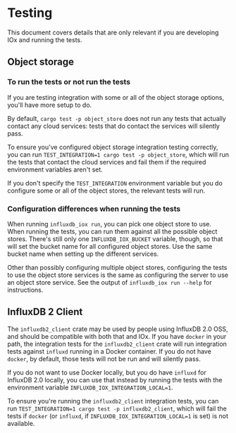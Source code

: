 # Testing

This document covers details that are only relevant if you are developing IOx and running the tests.

## Object storage

### To run the tests or not run the tests

If you are testing integration with some or all of the object storage options, you'll have more
setup to do.

By default, `cargo test -p object_store` does not run any tests that actually contact
any cloud services: tests that do contact the services will silently pass.

To ensure you've configured object storage integration testing correctly, you can run
`TEST_INTEGRATION=1 cargo test -p object_store`, which will run the tests that contact the cloud
services and fail them if the required environment variables aren't set.

If you don't specify the `TEST_INTEGRATION` environment variable but you do configure some or all
of the object stores, the relevant tests will run.

### Configuration differences when running the tests

When running `influxdb_iox run`, you can pick one object store to use. When running the tests,
you can run them against all the possible object stores. There's still only one
`INFLUXDB_IOX_BUCKET` variable, though, so that will set the bucket name for all configured object
stores. Use the same bucket name when setting up the different services.

Other than possibly configuring multiple object stores, configuring the tests to use the object
store services is the same as configuring the server to use an object store service. See the output
of `influxdb_iox run --help` for instructions.

## InfluxDB 2 Client

The `influxdb2_client` crate may be used by people using InfluxDB 2.0 OSS, and should be compatible
with both that and IOx. If you have `docker` in your path, the integration tests for the
`influxdb2_client` crate will run integration tests against `influxd` running in a Docker
container. If you do not have `docker`, by default, those tests will not be run and will silently
pass.

If you do not want to use Docker locally, but you do have `influxd` for InfluxDB
2.0 locally, you can use that instead by running the tests with the environment variable
`INFLUXDB_IOX_INTEGRATION_LOCAL=1`.

To ensure you're running the `influxdb2_client` integration tests, you can run `TEST_INTEGRATION=1
cargo test -p influxdb2_client`, which will fail the tests if `docker` (or `influxd`, if
`INFLUXDB_IOX_INTEGRATION_LOCAL=1` is set) is not available.
